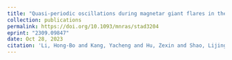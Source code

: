 ```yaml
---
title: "Quasi-periodic oscillations during magnetar giant flares in the strangeon star model"
collection: publications
permalink: https://doi.org/10.1093/mnras/stad3204
eprint: "2309.09847"
date: Oct 28, 2023
citation: 'Li, Hong-Bo and Kang, Yacheng and Hu, Zexin and Shao, Lijing and Xia, Cheng-Jun and Xu, Ren-Xin. (2023). &quot;Quasi-periodic oscillations during magnetar giant flares in the strangeon star model, &quot; <i> MNRAS </i>. 527(855).'
---
```


